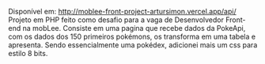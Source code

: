 Disponível em: http://moblee-front-project-artursimon.vercel.app/api/ <br/>
Projeto em PHP feito como desafio para a vaga de Desenvolvedor Front-end na mobLee. Consiste em uma pagina que recebe dados da PokeApi, com os dados dos 150 primeiros pokémons, os transforma em uma tabela e apresenta. Sendo essencialmente uma pokédex, adicionei mais um css para estilo 8 bits.
